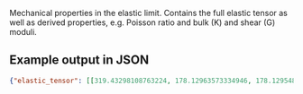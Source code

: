 Mechanical properties in the elastic limit. Contains the full elastic tensor as well as derived properties, e.g. Poisson ratio and bulk (K) and shear (G) moduli.

## Example output in JSON

```json
{"elastic_tensor": [[319.43298108763224, 178.12963573334946, 178.129548438403, 0.0, 0.0, 0.0], [178.12963573334946, 319.43208297658407, 178.129473057102, 0.0, 0.0, 0.0], [178.129548438403, 178.129473057102, 319.43176996326986, 0.0, 0.0, 0.0], [0.0, 0.0, 0.0, 108.18424078333338, 0.0, 0.0], [0.0, 0.0, 0.0, 0.0, 108.18423757000005, 0.0], [0.0, 0.0, 0.0, 0.0, 0.0, 108.18429138000002]], "G_Voigt_Reuss_Hill": 91.1977479844793, "G_Reuss": 89.22439690238315, "K_Voigt_Reuss_Hill": 225.23046094240684, "K_Reuss": 225.23046094201425, "nsites": 4, "K_Voigt": 225.23046094279943, "K_VRH": 225.23046094240684, "G_VRH": 91.1977479844793, "homogeneous_poisson": 0.32162138374300725, "universal_anisotropy": 0.2211672088169152, "calculations": {"kpoint_density": 7000, "energy_cutoff": 700.0, "pseudopotentials": ["Al", "Pt"]}, "poisson_ratio": 0.32162138374300725, "G_Voigt": 93.17109906657547, "elastic_anisotropy": 0.2211672088169152}
```
